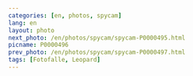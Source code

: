 ```yaml
---
categories: [en, photos, spycam]
lang: en
layout: photo
next_photo: /en/photos/spycam/spycam-P0000495.html
picname: P0000496
prev_photo: /en/photos/spycam/spycam-P0000497.html
tags: [Fotofalle, Leopard]
---
```

